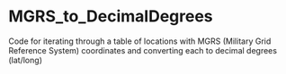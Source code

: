 # MGRS_to_DecimalDegrees
Code for iterating through a table of locations with MGRS (Military Grid Reference System) coordinates and converting each to decimal degrees (lat/long)
